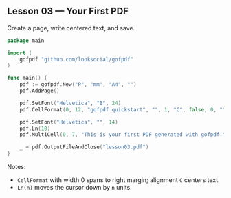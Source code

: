 ## Lesson 03 — Your First PDF

Create a page, write centered text, and save.

```go
package main

import (
    gofpdf "github.com/looksocial/gofpdf"
)

func main() {
    pdf := gofpdf.New("P", "mm", "A4", "")
    pdf.AddPage()

    pdf.SetFont("Helvetica", "B", 24)
    pdf.CellFormat(0, 12, "gofpdf quickstart", "", 1, "C", false, 0, "")

    pdf.SetFont("Helvetica", "", 14)
    pdf.Ln(10)
    pdf.MultiCell(0, 7, "This is your first PDF generated with gofpdf.", "", "L", false)

    _ = pdf.OutputFileAndClose("lesson03.pdf")
}
```

Notes:
- `CellFormat` with width 0 spans to right margin; alignment `C` centers text.
- `Ln(n)` moves the cursor down by `n` units.


